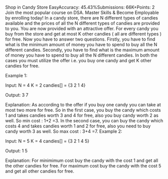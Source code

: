 Shop in Candy Store
EasyAccuracy: 45.43%Submissions: 66K+Points: 2
Join the most popular course on DSA. Master Skills & Become Employable by enrolling today! 
In a candy store, there are N different types of candies available and the prices of all the N different types of candies are provided to you.
You are now provided with an attractive offer.
For every candy you buy from the store and get at most K other candies ( all are different types ) for free.
Now you have to answer two questions. Firstly, you have to find what is the minimum amount of money you have to spend to buy all the N different candies. Secondly, you have to find what is the maximum amount of money you have to spend to buy all the N different candies.
In both the cases you must utilize the offer i.e. you buy one candy and get K other candies for free.

Example 1:

Input:
N = 4
K = 2
candies[] = {3 2 1 4}

Output:
3 7

Explanation:
As according to the offer if you buy 
one candy you can take at most two 
more for free. So in the first case, 
you buy the candy which costs 1 and 
takes candies worth 3 and 4 for free, 
also you buy candy worth 2 as well.
So min cost : 1+2 =3.
In the second case, you can buy the 
candy which costs 4 and takes candies 
worth 1 and 2 for free, also you need 
to buy candy worth 3 as well. 
So max cost : 3+4 =7.
Example 2:

Input: 
N = 5
K = 4
candies[] = {3 2 1 4 5}

Output: 
1 5

Explanation:
For minimimum cost buy the candy with
the cost 1 and get all the other candies
for free.
For maximum cost buy the candy with
the cost 5 and get all other candies
for free.